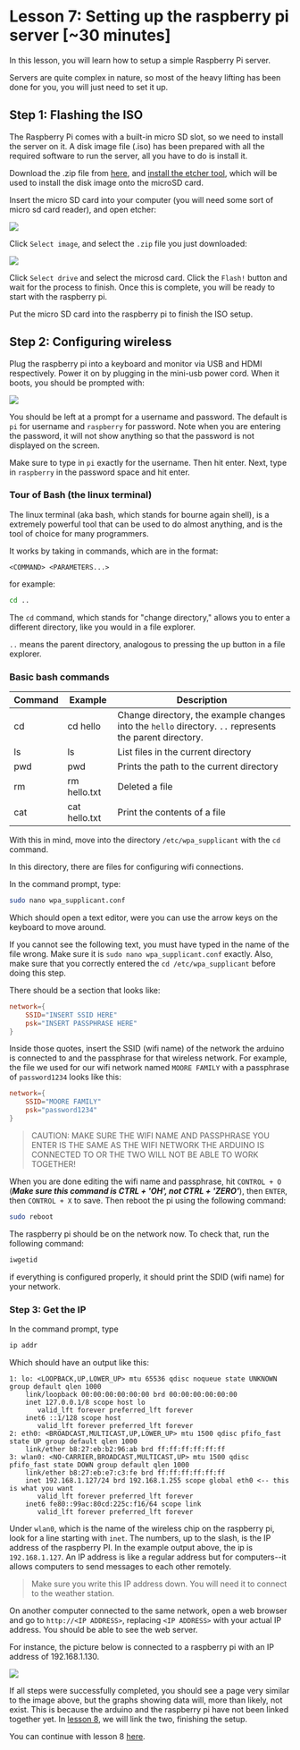 # Lesson 7: Setting up the raspberry pi server [~30 minutes]

In this lesson, you will learn how to setup a simple Raspberry Pi server.

Servers are quite complex in nature, so most of the heavy lifting has been done
for you, you will just need to set it up.

## Step 1: Flashing the ISO
The Raspberry Pi comes with a built-in micro SD slot, so we need to install the server on it.
A disk image file (.iso) has been prepared with all the required software to run the server,
all you have to do is install it.

Download the .zip file from [here](https://github.com/russelltg/weatherstation/releases/download/v0.2/weatherstation.zip),
and [install the etcher tool](https://www.balena.io/etcher/), which will be used to install the disk image onto the microSD card.

Insert the micro SD card into your computer (you will need some sort of micro sd card reader), and open etcher:

![](images/Etcher.png)

Click `Select image`, and select the `.zip` file you just downloaded:

![](images/EtcherSelect.png)

Click `Select drive` and select the microsd card. Click the `Flash!` button and wait for the process to finish. Once this is complete, you will be ready to start with the raspberry pi.

Put the micro SD card into the raspberry pi to finish the ISO setup.

## Step 2: Configuring wireless

Plug the raspberry pi into a keyboard and
monitor via USB and HDMI respectively. Power it on by plugging in the mini-usb power cord.
When it boots, you should be prompted with:

![](images/Login.jpg)

You should be left at a prompt for a username and
password. The default is `pi` for username and
`raspberry` for password. Note when you are entering the
password, it will not show anything so that the password is not
displayed on the screen.

Make sure to type in `pi` exactly for the username. Then hit enter. Next, type in `raspberry` in the password space and hit enter.

### Tour of Bash (the linux terminal)

The linux terminal (aka bash, which stands for bourne again shell), is a extremely powerful tool
that can be used to do almost anything, and is the
tool of choice for many programmers.

It works by taking in commands, which are in the format:

```
<COMMAND> <PARAMETERS...>
```

for example:

```bash
cd ..
```

The `cd` command, which stands for "change directory,"
allows you to enter a different directory, like you would in
a file explorer.

`..` means the parent directory, analogous to pressing the up button in
a file explorer.

### Basic bash commands

| Command | Example  | Description |
| ------- | -------- | ----------- |
| cd      | cd hello | Change directory, the example changes into the `hello` directory. `..` represents the parent directory. |
| ls      | ls       | List files in the current directory |
| pwd     | pwd      | Prints the path to the current directory |
| rm      | rm hello.txt | Deleted a file |
| cat     | cat hello.txt | Print the contents of a file |


With this in mind, move into the directory `/etc/wpa_supplicant` with the `cd` command.

In this directory, there are files for configuring wifi connections.

In the command prompt, type:

```bash
sudo nano wpa_supplicant.conf
```

Which should open a text editor, were you can use the arrow keys on the keyboard to move around.

If you cannot see the following text, you must have typed in the name of the file wrong. Make sure it is `sudo nano wpa_supplicant.conf` exactly. Also, make sure that you correctly entered the `cd /etc/wpa_supplicant` before doing this step.

There should be a section that looks like:

```conf
network={
    SSID="INSERT SSID HERE"
    psk="INSERT PASSPHRASE HERE"
}
```

Inside those quotes, insert the SSID (wifi name) of the network the arduino is connected to and the passphrase for that wireless network. For example, the file we used for our wifi network named `MOORE FAMILY` with a passphrase of `password1234` looks like this:

```conf
network={
    SSID="MOORE FAMILY"
    psk="password1234"
}
```

> CAUTION: MAKE SURE THE WIFI NAME AND PASSPHRASE YOU ENTER IS THE SAME AS THE WIFI NETWORK THE ARDUINO IS CONNECTED TO OR THE TWO WILL NOT BE ABLE TO WORK TOGETHER!

 When you are done editing the wifi name and passphrase, hit `CONTROL + O` (***Make sure this command is CTRL + 'OH', not CTRL + 'ZERO'***), then `ENTER`, then `CONTROL + X` to save. Then reboot the pi using the following command:

```bash
sudo reboot
```

The raspberry pi should be on the network now. To check that, run the following command:

```bash
iwgetid
```

if everything is configured properly, it should print the SDID (wifi name) for your network.

### Step 3: Get the IP

In the command prompt, type

```bash
ip addr
```

Which should have an output like this:

```
1: lo: <LOOPBACK,UP,LOWER_UP> mtu 65536 qdisc noqueue state UNKNOWN group default qlen 1000
    link/loopback 00:00:00:00:00:00 brd 00:00:00:00:00:00
    inet 127.0.0.1/8 scope host lo
       valid_lft forever preferred_lft forever
    inet6 ::1/128 scope host
       valid_lft forever preferred_lft forever
2: eth0: <BROADCAST,MULTICAST,UP,LOWER_UP> mtu 1500 qdisc pfifo_fast state UP group default qlen 1000
    link/ether b8:27:eb:b2:96:ab brd ff:ff:ff:ff:ff:ff
3: wlan0: <NO-CARRIER,BROADCAST,MULTICAST,UP> mtu 1500 qdisc pfifo_fast state DOWN group default qlen 1000
    link/ether b8:27:eb:e7:c3:fe brd ff:ff:ff:ff:ff:ff
    inet 192.168.1.127/24 brd 192.168.1.255 scope global eth0 <-- this is what you want
       valid_lft forever preferred_lft forever
    inet6 fe80::99ac:80cd:225c:f16/64 scope link
       valid_lft forever preferred_lft forever

```

Under `wlan0`, which is the name of the wireless chip on the raspberry pi, look for a line starting with `inet`. The numbers, up to the slash, is the
IP address of the raspberry PI. In the example output above, the ip is `192.168.1.127`. An IP address is like a regular address but for computers--it allows computers to send messages to each other remotely.

> Make sure you write this IP address down. You will need it to connect to the weather station.

On another computer connected to the same network, open a web browser and go to `http://<IP ADDRESS>`, replacing `<IP ADDRESS>` with your actual IP address. You should be able to see the web server.

For instance, the picture below is connected to a raspberry pi with an IP address of 192.168.1.130.

![](images/HyperStationStartup.png)

If all steps were successfully completed, you should see a page very similar to the image above, but the graphs showing data will, more than likely, not exist. This is because the arduino and the raspberry pi have not been linked together yet. In [lesson 8](lesson8.md), we will link the two, finishing the setup.

You can continue with lesson 8 [here](lesson8).
